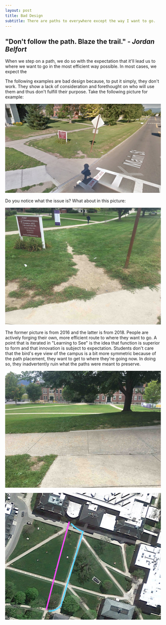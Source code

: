 ```yaml
---
layout: post
title: Bad Design
subtitle: There are paths to everywhere except the way I want to go.
---
```


## "Don't follow the path. Blaze the trail." - *Jordan Belfort* ##

When we step on a path, we do so with the expectation that it'll lead us to where we want to go in the most efficient way possible. In most cases, we expect the 

The following examples are bad design because, to put it simply, they don't work. They show a lack of consideration and forethought on who will use them and thus don't fulfill their purpose. Take the following picture for example:

![](/img/used_map_path.jpg)

Do you notice what the issue is? What about in this picture:

![](/img/IMG_0722.jpg)

The former picture is from 2016 and the latter is from 2018. People are actively forging their own, more efficient route to where they want to go. A point that is iterated in "Learning to See" is the idea that function is superior to form and that  innovation is subject to expectation. Students don't care that the bird's eye view of the campus is a bit more symmetric because of the path placement, they want to get to where they're going now. In doing so, they inadvertently ruin what the paths were meant to preserve.


![](/img/IMG_0725.jpg)


![](/img/schow_map_path.jpg)




